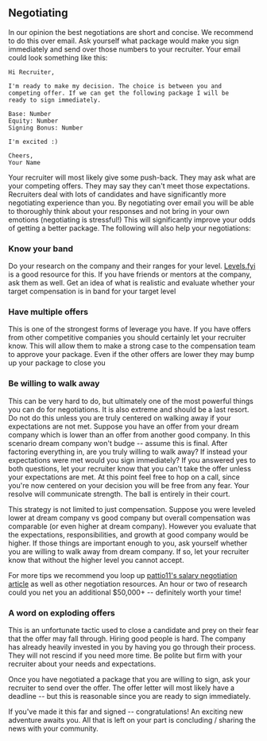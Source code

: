 ## Negotiating
In our opinion the best negotiations are short and concise. We recommend to do this over email. Ask yourself what package would make you sign immediately and send over those numbers to your recruiter. Your email could look something like this:

```
Hi Recruiter,

I'm ready to make my decision. The choice is between you and
competing offer. If we can get the following package I will be
ready to sign immediately.

Base: Number
Equity: Number
Signing Bonus: Number

I'm excited :)

Cheers,
Your Name
```

Your recruiter will most likely give some push-back. They may ask what are your competing offers. They may say they can't meet those expectations. Recruiters deal with lots of candidates and have significantly more negotiating experience than you. By negotiating over email you will be able to thoroughly think about your responses and not bring in your own emotions (negotiating is stressful!) This will significantly improve your odds of getting a better package. The following will also help your negotiations:

### Know your band
Do your research on the company and their ranges for your level. [Levels.fyi][negotiate-levels] is a good resource for this. If you have friends or mentors at the company, ask them as well. Get an idea of what is realistic and evaluate whether your target compensation is in band for your target level

### Have multiple offers
This is one of the strongest forms of leverage you have. If you have offers from other competitive companies you should certainly let your recruiter know. This will allow them to make a strong case to the compensation team to approve your package. Even if the other offers are lower they may bump up your package to close you

### Be willing to walk away
This can be very hard to do, but ultimately one of the most powerful things you can do for negotiations. It is also extreme and should be a last resort. Do not do this unless you are truly centered on walking away if your expectations are not met. Suppose you have an offer from your dream company which is lower than an offer from another good company. In this scenario dream company won't budge -- assume this is final. After factoring everything in, are you truly willing to walk away? If instead your expectations were met would you sign immediately? If you answered yes to both questions, let your recruiter know that you can't take the offer unless your expectations are met. At this point feel free to hop on a call, since you're now centered on your decision you will be free from any fear. Your resolve will communicate strength. The ball is entirely in their court.

This strategy is not limited to just compensation. Suppose you were leveled lower at dream company vs good company but overall compensation was comparable (or even higher at dream company). However you evaluate that the expectations, responsibilities, and growth at good company would be higher. If those things are important enough to you, ask yourself whether you are willing to walk away from dream company. If so, let your recruiter know that without the higher level you cannot accept.

For more tips we recommend you loop up [pattio11's salary negotiation article][negotiate] as well as other negotiation resources. An hour or two of research could you net you an additional $50,000+ -- definitely worth your time!

### A word on exploding offers
This is an unfortunate tactic used to close a candidate and prey on their fear that the offer may fall through. Hiring good people is hard. The company has already heavily invested in you by having you go through their process. They will not rescind if you need more time. Be polite but firm with your recruiter about your needs and expectations.

Once you have negotiated a package that you are willing to sign, ask your recruiter to send over the offer. The offer letter will most likely have a deadline -- but this is reasonable since you are ready to sign immediately.

If you've made it this far and signed -- congratulations! An exciting new adventure awaits you. All that is left on your part is concluding / sharing the news with your community.

[negotiate]: https://www.kalzumeus.com/2012/01/23/salary-negotiation/
[negotiate-levels]: www.levels.fyi
